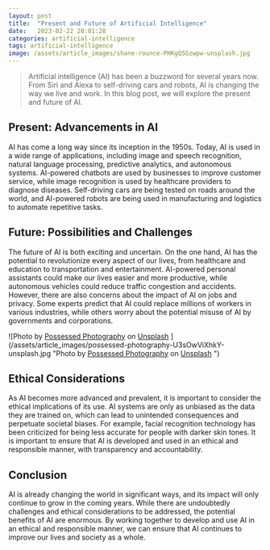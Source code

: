 ```yaml
---
layout: post
title:  "Present and Future of Artificial Intelligence"
date:   2023-02-22 20:01:28
categories: artificial-intelligence
tags: artificial-intelligence
image: /assets/article_images/shane-rounce-PHKgQSGzwpw-unsplash.jpg
---
```


> Artificial intelligence (AI) has been a buzzword for several years now. From Siri and Alexa to self-driving cars and robots, AI is changing the way we live and work. In this blog post, we will explore the present and future of AI.

## Present: Advancements in AI

AI has come a long way since its inception in the 1950s. Today, AI is used in a wide range of applications, including image and speech recognition, natural language processing, predictive analytics, and autonomous systems. AI-powered chatbots are used by businesses to improve customer service, while image recognition is used by healthcare providers to diagnose diseases. Self-driving cars are being tested on roads around the world, and AI-powered robots are being used in manufacturing and logistics to automate repetitive tasks.

## Future: Possibilities and Challenges

The future of AI is both exciting and uncertain. On the one hand, AI has the potential to revolutionize every aspect of our lives, from healthcare and education to transportation and entertainment. AI-powered personal assistants could make our lives easier and more productive, while autonomous vehicles could reduce traffic congestion and accidents. However, there are also concerns about the impact of AI on jobs and privacy. Some experts predict that AI could replace millions of workers in various industries, while others worry about the potential misuse of AI by governments and corporations.

![Photo by <a href="https://unsplash.com/@possessedphotography?utm_source=unsplash&utm_medium=referral&utm_content=creditCopyText">Possessed Photography</a> on <a href="https://unsplash.com/photos/U3sOwViXhkY?utm_source=unsplash&utm_medium=referral&utm_content=creditCopyText">Unsplash</a>
  ](/assets/article_images/possessed-photography-U3sOwViXhkY-unsplash.jpg "Photo by <a href="https://unsplash.com/@possessedphotography?utm_source=unsplash&utm_medium=referral&utm_content=creditCopyText">Possessed Photography</a> on <a href="https://unsplash.com/photos/U3sOwViXhkY?utm_source=unsplash&utm_medium=referral&utm_content=creditCopyText">Unsplash</a>
  ")

## Ethical Considerations

As AI becomes more advanced and prevalent, it is important to consider the ethical implications of its use. AI systems are only as unbiased as the data they are trained on, which can lead to unintended consequences and perpetuate societal biases. For example, facial recognition technology has been criticized for being less accurate for people with darker skin tones. It is important to ensure that AI is developed and used in an ethical and responsible manner, with transparency and accountability.

## Conclusion

AI is already changing the world in significant ways, and its impact will only continue to grow in the coming years. While there are undoubtedly challenges and ethical considerations to be addressed, the potential benefits of AI are enormous. By working together to develop and use AI in an ethical and responsible manner, we can ensure that AI continues to improve our lives and society as a whole.